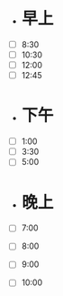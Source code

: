 - # 早上

- [ ] 8:30
- [ ] 10:30
- [ ] 12:00
- [ ] 12:45

- # 下午
- [ ] 1:00
- [ ] 3:30
- [ ] 5:00

- # 晚上

- [ ] 7:00
- [ ] 8:00
- [ ] 9:00
- [ ] 10:00
 